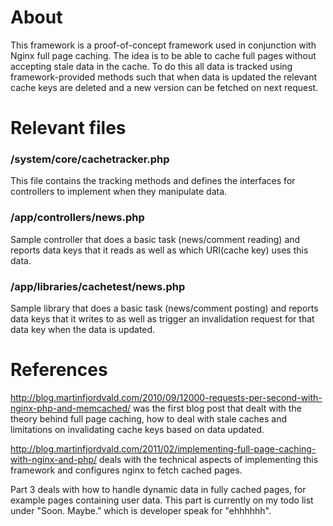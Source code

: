 # About

This framework is a proof-of-concept framework used in conjunction with Nginx full page caching. The idea is to be able to cache full pages without accepting stale data in the cache. To do this all data is tracked using framework-provided methods such that when data is updated the relevant cache keys are deleted and a new version can be fetched on next request.

# Relevant files

### /system/core/cachetracker.php

This file contains the tracking methods and defines the interfaces for controllers to implement when they manipulate data.

### /app/controllers/news.php

Sample controller that does a basic task (news/comment reading) and reports data keys that it reads as well as which URI(cache key) uses this data.

### /app/libraries/cachetest/news.php

Sample library that does a basic task (news/comment posting) and reports data keys that it writes to as well as trigger an invalidation request for that data key when the data is updated.

# References

http://blog.martinfjordvald.com/2010/09/12000-requests-per-second-with-nginx-php-and-memcached/ was the first blog post that dealt with the theory behind full page caching, how to deal with stale caches and limitations on invalidating cache keys based on data updated.

http://blog.martinfjordvald.com/2011/02/implementing-full-page-caching-with-nginx-and-php/ deals with the technical aspects of implementing this framework and configures nginx to fetch cached pages.

Part 3 deals with how to handle dynamic data in fully cached pages, for example pages containing user data. This part is currently on my todo list under "Soon. Maybe." which is developer speak for "ehhhhhh".